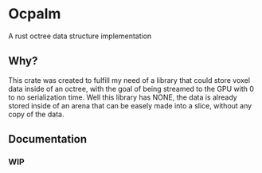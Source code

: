 # Ocpalm
A rust octree data structure implementation

## Why?
This crate was created to fulfill my need of a library that could store voxel data inside of an octree, with the goal of being streamed to the GPU with 0 to no serialization time.
Well this library has NONE, the data is already stored inside of an arena that can be easely made into a slice, without any copy of the data.

## Documentation
### WIP
